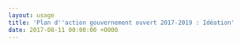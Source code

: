```yaml
---
layout: usage
title: 'Plan d''action gouvernement ouvert 2017-2019 : Idéation'
date: 2017-08-11 00:00:00 +0000
---
```

